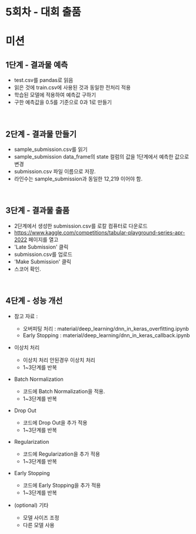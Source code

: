# 5회차 - 대회 출품


# 미션


## 1단계 - 결과물 예측

- test.csv를 pandas로 읽음
- 읽은 것에 train.csv에 사용된 것과 동일한 전처리 적용
- 학습된 모델에 적용하여 예측값 구하기
- 구한 예측값을 0.5를 기준으로 0과 1로 만들기


<br>

## 2단계 - 결과물 만들기

- sample_submission.csv를 읽기
- sample_submission data_frame의 state 컬럼의 값을 1단계에서 예측한 값으로 변경
- submission.csv 파일 이름으로 저장.
- 라인수는 sample_submission과 동일한 12,219 이어야 함.


<br>

## 3단계 - 결과물 출품

- 2단계에서 생성한 submission.csv를 로칼 컴퓨터로 다운로드
- https://www.kaggle.com/competitions/tabular-playground-series-apr-2022 페이지를 열고
- 'Late Submission' 클릭
- submission.csv를 업로드
- 'Make Submission' 클릭
- 스코어 확인.


<br>

## 4단계 - 성능 개선

- 참고 자료 : 
    - 오버피팅 처리 : material/deep_learning/dnn_in_keras_overfitting.ipynb
    - Early Stopping : material/deep_learning/dnn_in_keras_callback.ipynb

- 이상치 처리
    - 이상치 처리 안된경우 이상치 처리
    - 1~3단계를 반복

- Batch Normalization
    - 코드에 Batch Normalization을 적용.
    - 1~3단계를 반복

- Drop Out
    - 코드에 Drop Out을 추가 적용
    - 1~3단계를 반복

- Regularization
    - 코드에 Regularization을 추가 적용
    - 1~3단계를 반복

- Early Stopping
    - 코드에 Early Stopping을 추가 적용
    - 1~3단계를 반복

- (optional) 기타
    - 모델 사이즈 조정
    - 다른 모델 사용